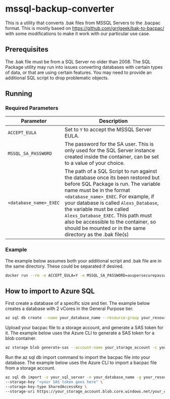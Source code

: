 # mssql-backup-converter

This is a utility that converts .bak files from MSSQL Servers to the .bacpac format. This is mostly based on https://github.com/grrlgeek/bak-to-bacpac/ with some modifications to make it work with our particular use case.

## Prerequisites
The .bak file must be from a SQL Server no older than 2008.
The SQL Package utility may run into issues converting databases with certain types of data, or that are using certain features. You may need to provide an additional SQL script to drop problematic objects.

## Running

### Required Parameters

| Parameter              | Description                                                                                                                                                                                                                                                                                                                                                                                                   |
| ---------------------- | ------------------------------------------------------------------------------------------------------------------------------------------------------------------------------------------------------------------------------------------------------------------------------------------------------------------------------------------------------------------------------------------------------------- |
| `ACCEPT_EULA`          | Set to `Y` to accept the MSSQL Server EULA.                                                                                                                                                                                                                                                                                                                                                                   |
| `MSSQL_SA_PASSWORD`    | The password for the SA user. This is only used for the SQL Server instance created inside the container, can be set to a value of your choice.                                                                                                                                                                                                                                                               |
| `<database_name>_EXEC` | The path of a SQL Script to run against the database once its been restored but before SQL Package is run. The variable name must be in the format `<database_name>_EXEC`. For example, if your database is called `Alexs_Database`, the variable must be called `Alexs_Database_EXEC`. This path must also be accessible to the container, so should be mounted or in the same directory as the .bak file(s) |

### Example

The example below assumes both your additional script and .bak file are in the same directory. These could be separated if desired.

```bash
docker run --rm -e ACCEPT_EULA=Y -e MSSQL_SA_PASSWORD=asupersecurepassword -e Alexs_Database_EXEC=/mnt/external/my_sql_script.sql -v ~/Documents/Workspace/bak-to-bacpac-test:/mnt/external --name bak-to-bacpac mssql-backup-converter:latest
```

## How to import to Azure SQL

First create a database of a specific size and tier. The example below creates a database with 2 vCores in the General Purpose tier.

```bash
az sql db create --name your_database_name --resource-group your_resource_group --server your_sql_server -e GeneralPurpose -f Gen5 -c 2
```

Upload your bacpac file to a storage account, and generate a SAS token for it. The example below uses the Azure CLI to generate a SAS token for a blob container.

```bash
az storage blob generate-sas --account-name your_storage_account -c your_container_name -n your_backup.bacpac --permissions rw --expiry 2025-04-28T21:00:00Z --https-only
```

Run the az sql db import command to import the bacpac file into your database. The example below uses the Azure CLI to import a bacpac file from a storage account.

```bash
az sql db import -s your_sql_server -n your_database_name -g your_resource_group -p your_sql_server_admin_password -u your_sql_server_admin_login \
--storage-key "<your SAS token goes here" \
--storage-key-type SharedAccessKey \
--storage-uri https://your_storage_account.blob.core.windows.net/your_container_name/your_backup.bacpac
```